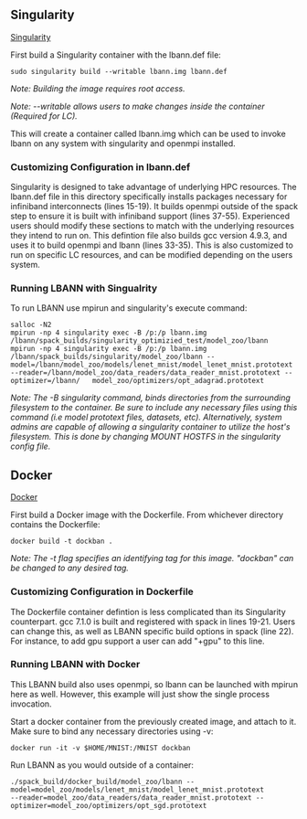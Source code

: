  ## Singularity

 [Singularity](http://singularity.lbl.gov/)

 First build a Singularity container with the lbann.def file:
 ```
 sudo singularity build --writable lbann.img lbann.def
 ```
 *Note: Building the image requires root access.*

 *Note: --writable allows users to make changes inside the container (Required for LC).*

This will create a container called lbann.img which can be used to invoke lbann on any system with singularity and openmpi installed.
### Customizing Configuration in lbann.def
Singularity is designed to take advantage of underlying HPC resources. The lbann.def file in this directory specifically installs packages necessary for infiniband interconnects (lines 15-19). It builds openmpi outside of the spack step to ensure it is built with infiniband support (lines 37-55). Experienced users should modify these sections to match with the underlying resources they intend to run on. This defintion file also builds gcc version 4.9.3, and uses it to build openmpi and lbann (lines 33-35). This is also customized to run on specific LC resources, and can be modified depending on the users system.
 ### Running LBANN with Singualrity
 To run LBANN use mpirun and singularity's execute command:
 ```
 salloc -N2
mpirun -np 4 singularity exec -B /p:/p lbann.img /lbann/spack_builds/singularity_optimizied_test/model_zoo/lbann  mpirun -np 4 singularity exec -B /p:/p lbann.img /lbann/spack_builds/singularity/model_zoo/lbann --model=/lbann/model_zoo/models/lenet_mnist/model_lenet_mnist.prototext --reader=/lbann/model_zoo/data_readers/data_reader_mnist.prototext --optimizer=/lbann/   model_zoo/optimizers/opt_adagrad.prototext
 ```
*Note: The -B singularity command, binds directories from the surrounding filesystem to the container. Be sure to include any necessary files using this command (i.e model prototext files, datasets, etc). Alternatively, system admins are capable of allowing a singularity container to utilize the host's filesystem. This is done by changing MOUNT HOSTFS in the singularity config file.*

 ## Docker

  [Docker](https://www.docker.com/)

 First build a Docker image with the Dockerfile. From whichever directory contains the Dockerfile:
 ```
docker build -t dockban .
 ```

 *Note: The -t flag specifies an identifying tag for this image. "dockban" can be changed to any desired tag.*

 ### Customizing Configuration in Dockerfile
 The Dockerfile container defintion is less complicated than its Singularity counterpart. gcc 7.1.0 is built and registered with spack in lines 19-21. Users can change this, as well as LBANN specific build options in spack (line 22). For instance, to add gpu support a user can add "+gpu" to this line.

 ### Running LBANN with Docker
This LBANN build also uses openmpi, so lbann can be launched with mpirun here as well. However, this example will just show the single process invocation.

Start a docker container from the previously created image, and attach to it. Make sure to bind any necessary directories using -v:
```
docker run -it -v $HOME/MNIST:/MNIST dockban
```
Run LBANN as you would outside of a container:
```
./spack_build/docker_build/model_zoo/lbann --model=model_zoo/models/lenet_mnist/model_lenet_mnist.prototext                  --reader=model_zoo/data_readers/data_reader_mnist.prototext --optimizer=model_zoo/optimizers/opt_sgd.prototext
```
